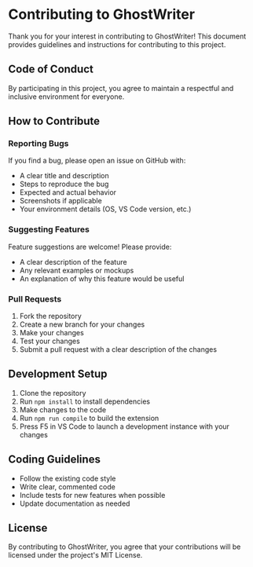 # Contributing to GhostWriter

Thank you for your interest in contributing to GhostWriter! This document provides guidelines and instructions for contributing to this project.

## Code of Conduct

By participating in this project, you agree to maintain a respectful and inclusive environment for everyone.

## How to Contribute

### Reporting Bugs

If you find a bug, please open an issue on GitHub with:
- A clear title and description
- Steps to reproduce the bug
- Expected and actual behavior
- Screenshots if applicable
- Your environment details (OS, VS Code version, etc.)

### Suggesting Features

Feature suggestions are welcome! Please provide:
- A clear description of the feature
- Any relevant examples or mockups
- An explanation of why this feature would be useful

### Pull Requests

1. Fork the repository
2. Create a new branch for your changes
3. Make your changes
4. Test your changes
5. Submit a pull request with a clear description of the changes

## Development Setup

1. Clone the repository
2. Run `npm install` to install dependencies
3. Make changes to the code
4. Run `npm run compile` to build the extension
5. Press F5 in VS Code to launch a development instance with your changes

## Coding Guidelines

- Follow the existing code style
- Write clear, commented code
- Include tests for new features when possible
- Update documentation as needed

## License

By contributing to GhostWriter, you agree that your contributions will be licensed under the project's MIT License. 